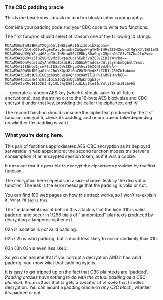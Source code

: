 ### The CBC padding oracle

This is the best-known attack on modern block-cipher cryptography.

Combine your padding code and your CBC code to write two functions.

The first function should select at random one of the following 10 strings:

    
    
    MDAwMDAwTm93IHRoYXQgdGhlIHBhcnR5IGlzIGp1bXBpbmc=
    MDAwMDAxV2l0aCB0aGUgYmFzcyBraWNrZWQgaW4gYW5kIHRoZSBWZWdhJ3MgYXJlIHB1bXBpbic=
    MDAwMDAyUXVpY2sgdG8gdGhlIHBvaW50LCB0byB0aGUgcG9pbnQsIG5vIGZha2luZw==
    MDAwMDAzQ29va2luZyBNQydzIGxpa2UgYSBwb3VuZCBvZiBiYWNvbg==
    MDAwMDA0QnVybmluZyAnZW0sIGlmIHlvdSBhaW4ndCBxdWljayBhbmQgbmltYmxl
    MDAwMDA1SSBnbyBjcmF6eSB3aGVuIEkgaGVhciBhIGN5bWJhbA==
    MDAwMDA2QW5kIGEgaGlnaCBoYXQgd2l0aCBhIHNvdXBlZCB1cCB0ZW1wbw==
    MDAwMDA3SSdtIG9uIGEgcm9sbCwgaXQncyB0aW1lIHRvIGdvIHNvbG8=
    MDAwMDA4b2xsaW4nIGluIG15IGZpdmUgcG9pbnQgb2g=
    MDAwMDA5aXRoIG15IHJhZy10b3AgZG93biBzbyBteSBoYWlyIGNhbiBibG93

... generate a random AES key (which it should save for all future
encryptions), pad the string out to the 16-byte AES block size and CBC-encrypt
it under that key, providing the caller the ciphertext and IV.

The second function should consume the ciphertext produced by the first
function, decrypt it, check its padding, and return true or false depending on
whether the padding is valid.

### What you're doing here.

This pair of functions approximates AES-CBC encryption as its deployed
serverside in web applications; the second function models the server's
consumption of an encrypted session token, as if it was a cookie.

It turns out that it's possible to decrypt the ciphertexts provided by the
first function.

The decryption here depends on a side-channel leak by the decryption function.
The leak is the error message that the padding is valid or not.

You can find 100 web pages on how this attack works, so I won't re-explain it.
What I'll say is this:

The fundamental insight behind this attack is that the byte 01h is valid
padding, and occur in 1/256 trials of "randomized" plaintexts produced by
decrypting a tampered ciphertext.

02h in isolation is _not_ valid padding.

02h 02h _is_ valid padding, but is much less likely to occur randomly than
01h.

03h 03h 03h is even less likely.

So you can assume that if you corrupt a decryption AND it had valid padding,
you know what that padding byte is.

It is easy to get tripped up on the fact that CBC plaintexts are "padded".
_Padding oracles have nothing to do with the actual padding on a CBC
plaintext._ It's an attack that targets a specific bit of code that handles
decryption. You can mount a padding oracle on _any CBC block_ , whether it's
padded or not.
